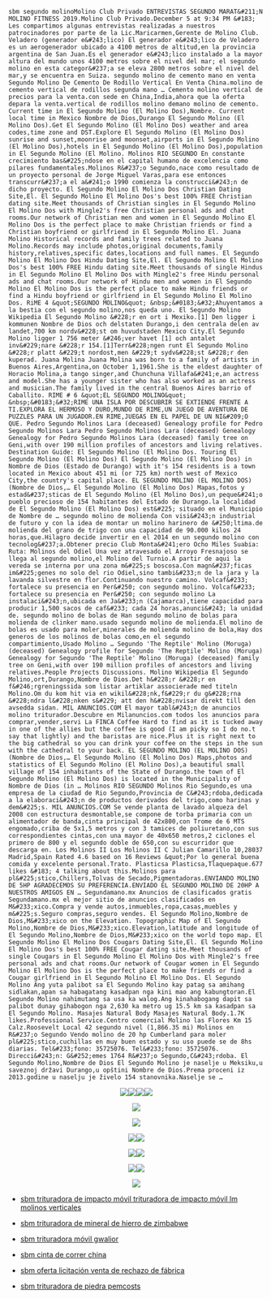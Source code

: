 
```
sbm segundo molinoMolino Club Privado ENTREVISTAS SEGUNDO MARAT&#211;N MOLINO FITNESS 2019.Molino Club Privado.December 5 at 9:34 PM &#183; Les compartimos algunas entrevistas realizadas a nuestros patrocinadores por parte de la Lic.Maricarmen,Gerente de Molino Club. Veladero (generador e&#243;lico) El generador e&#243;lico de Veladero es un aerogenerador ubicado a 4100 metros de altitud,en la provincia argentina de San Juan.Es el generador e&#243;lico instalado a la mayor altura del mundo unos 4100 metros sobre el nivel del mar; el segundo molino en esta categor&#237;a se eleva 2800 metros sobre el nivel del mar,y se encuentra en Suiza. segundo molino de cemento mano en venta Segundo Molino De Cemento De Rodillo Vertical En Venta China.molino de cemento vertical de rodillos segunda mano … Cemento molino vertical de precios para la venta.con sede en China,India,ahora que la oferta depara la venta.vertical de rodillos molino demano molino de cemento. Current time in El Segundo Molino (El Molino Dos),Nombre. Current local time in Mexico Nombre de Dios,Durango El Segundo Molino (El Molino Dos).Get El Segundo Molino (El Molino Dos) weather and area codes,time zone and DST.Explore El Segundo Molino (El Molino Dos) sunrise and sunset,moonrise and moonset,airports in El Segundo Molino (El Molino Dos),hotels in El Segundo Molino (El Molino Dos),population in El Segundo Molino (El Molino. Molinos RIO SEGUNDO En constante crecimiento bas&#225;ndose en el capital humano de excelencia como pilares fundamentales.Molinos R&#237;o Segundo,nace como resultado de un proyecto personal de Jorge Miguel Varas,para ese entonces transcurr&#237;a el a&#241;o 1990 comienza la construcci&#243;n de dicho proyecto. El Segundo Molino El Molino Dos Christian Dating Site,El. El Segundo Molino El Molino Dos's best 100% FREE Christian dating site.Meet thousands of Christian singles in El Segundo Molino El Molino Dos with Mingle2's free Christian personal ads and chat rooms.Our network of Christian men and women in El Segundo Molino El Molino Dos is the perfect place to make Christian friends or find a Christian boyfriend or girlfriend in El Segundo Molino El. Juana Molino Historical records and family trees related to Juana Molino.Records may include photos,original documents,family history,relatives,specific dates,locations and full names. El Segundo Molino El Molino Dos Hindu Dating Site,El. El Segundo Molino El Molino Dos's best 100% FREE Hindu dating site.Meet thousands of single Hindus in El Segundo Molino El Molino Dos with Mingle2's free Hindu personal ads and chat rooms.Our network of Hindu men and women in El Segundo Molino El Molino Dos is the perfect place to make Hindu friends or find a Hindu boyfriend or girlfriend in El Segundo Molino El Molino Dos. RiME 4 &quot;SEGUNDO MOLINO&quot; &nbsp;&#0183;&#32;Ahuyentamos a la bestia con el segundo molino,nos queda uno. El Segundo Molino Wikipedia El Segundo Molino &#228;r en ort i Mexiko.[1] Den ligger i kommunen Nombre de Dios och delstaten Durango,i den centrala delen av landet,700 km nordv&#228;st om huvudstaden Mexico City.El Segundo Molino ligger 1 756 meter &#246;ver havet [1] och antalet inv&#229;nare &#228;r 154.[1]Terr&#228;ngen runt El Segundo Molino &#228;r platt &#229;t nordost,men &#229;t sydv&#228;st &#228;r den kuperad. Juana Molina Juana Molina was born to a family of artists in Buenos Aires,Argentina,on October 1,1961.She is the eldest daughter of Horacio Molina,a tango singer,and Chunchuna Villafa&#241;e,an actress and model.She has a younger sister who has also worked as an actress and musician.The family lived in the central Buenos Aires barrio of Caballito. RIME # 6 &quot;EL SEGUNDO MOLINO&quot; &nbsp;&#0183;&#32;RIME UNA ISLA POR DESCUBRIR SE EXTIENDE FRENTE A TI.EXPLORA EL HERMOSO Y DURO,MUNDO DE RIME,UN JUEGO DE AVENTURA DE PUZZLES PARA UN JUGADOR.EN RIME,JUEGAS EN EL PAPEL DE UN NI&#209;O QUE. Pedro Segundo Molinos Lara (deceased) Genealogy profile for Pedro Segundo Molinos Lara Pedro Segundo Molinos Lara (deceased) Genealogy Genealogy for Pedro Segundo Molinos Lara (deceased) family tree on Geni,with over 190 million profiles of ancestors and living relatives. Destination Guide: El Segundo Molino (El Molino Dos. Touring El Segundo Molino (El Molino Dos) El Segundo Molino (El Molino Dos) in Nombre de Dios (Estado de Durango) with it's 154 residents is a town located in Mexico about 451 mi (or 725 km) north west of Mexico City,the country's capital place. EL SEGUNDO MOLINO (EL MOLINO DOS) (Nombre de Dios,… El Segundo Molino (El Molino Dos) Mapas,fotos y estad&#237;sticas de El Segundo Molino (El Molino Dos),un peque&#241;o pueblo precioso de 154 habitantes del Estado de Durango.la localidad de El Segundo Molino (El Molino Dos) est&#225; situado en el Municipio de Nombre de … segundo molino de molienda Con visi&#243;n industrial de futuro y con la idea de montar un molino harinero de &#250;ltima.de molienda del grano de trigo con una capacidad de 90.000 kilos 24 horas,que.Hilagro decide invertir en el 2014 en un segundo molino con tecnolog&#237;a.Obtener precio Club Monta&#241;ero Ocho Miles Suabia: Ruta: Molinos del Odiel Una vez atravesado el Arroyo Fresnajoso se llega al segundo molino,el Molino del Turnio.A partir de aqui la vereda se interna por una zona m&#225;s boscosa.Con magn&#237;ficas im&#225;genes no solo del rio Odiel,sino tambi&#233;n de la jara y la lavanda silvestre en flor.Continuando nuestro camino. Volcaf&#233; fortalece su presencia en Per&#250; con segundo molino. Volcaf&#233; fortalece su presencia en Per&#250; con segundo molino La instalaci&#243;n,ubicada en Ja&#233;n (Cajamarca),tiene capacidad para producir 1,500 sacos de caf&#233; cada 24 horas,anunci&#243; la unidad de. segundo molino de bolas de Han segundo molino de bolas para molienda de clinker mano.usado segundo molino de molienda.El molino de bolas es usado para moler,minerales de molienda molino de bola,Hay dos generos de los molinos de bolas como,en el segundo compartimiento,Usado Molino … Segundo 'The Reptile' Molino (Moruga) (deceased) Genealogy profile for Segundo 'The Reptile' Molino (Moruga) Genealogy for Segundo 'The Reptile' Molino (Moruga) (deceased) family tree on Geni,with over 190 million profiles of ancestors and living relatives.People Projects Discussions. Molino Wikipedia El Segundo Molino,ort,Durango,Nombre de Dios.Det h&#228;r &#228;r en f&#246;rgreningssida som listar artiklar associerade med titeln Molino.Om du kom hit via en wikil&#228;nk,f&#229;r du g&#228;rna &#228;ndra l&#228;nken s&#229; att den h&#228;nvisar direkt till den avsedda sidan. MIL ANUNCIOS.COM El mayor tabl&#243;n de anuncios molino triturador.Descubre en Milanuncios.com todos los anuncios para comprar,vender,servi La FINCA Coffee Hard to find as it is tucked away in one of the allies but the coffee is good (I am picky so I do no.t say that lightly) and the baristas are nice.Plus it is right next to the big cathedral so you can drink your coffee on the steps in the sun with the cathedral to your back. EL SEGUNDO MOLINO (EL MOLINO DOS) (Nombre de Dios,… El Segundo Molino (El Molino Dos) Maps,photos and statistics of El Segundo Molino (El Molino Dos),a beautiful small village of 154 inhabitants of the State of Durango.the town of El Segundo Molino (El Molino Dos) is located in the Municipality of Nombre de Dios (in … Molinos RIO SEGUNDO Molinos Rio Segundo,es una empresa de la ciudad de Rio Segundo,Provincia de C&#243;rdoba,dedicada a la elaboraci&#243;n de productos derivados del trigo,como harinas y dem&#225;s. MIL ANUNCIOS.COM Se vende planta de lavado alqueza del 2008 con estructura desmontable,se compone de torba primaria con un alimentador de banda,cinta principal de 42x800,con Trome de 6 MTS engomado,criba de 5x1,5 metros y con 3 tamices de poliuretano,con sus correspondientes cintas,con una mayor de 40x650 metros,2 ciclones el primero de 800 y el segundo doble de 650,con su escurridor que descarga en. Los Molinos II Los Molinos II C Julian Camarillo 10,28037 Madrid,Spain Rated 4.6 based on 16 Reviews &quot;Por lo general buena comida y excelente personal.Trato. Plasticsa Plasticsa,Tlaquepaque.677 likes &#183; 4 talking about this.Molinos para pl&#225;stico,Chillers,Tolvas de Secado,Pigmentadoras.ENVIANDO MOLINO DE 5HP AGRADECEMOS SU PREFERENCIA.ENVIADO EL SEGUNDO MOLINO DE 20HP A NUESTROS AMIGOS EN … Segundamano.mx Anuncios de clasificados gratis Segundamano.mx el mejor sitio de anuncios clasificados en M&#233;xico.Compra y vende autos,inmuebles,ropa,casas,muebles y m&#225;s.Seguro compras,seguro vendes. El Segundo Molino,Nombre de Dios,M&#233;xico on the Elevation. Topographic Map of El Segundo Molino,Nombre de Dios,M&#233;xico.Elevation,latitude and longitude of El Segundo Molino,Nombre de Dios,M&#233;xico on the world topo map. El Segundo Molino El Molino Dos Cougars Dating Site,El. El Segundo Molino El Molino Dos's best 100% FREE Cougar dating site.Meet thousands of single Cougars in El Segundo Molino El Molino Dos with Mingle2's free personal ads and chat rooms.Our network of Cougar women in El Segundo Molino El Molino Dos is the perfect place to make friends or find a Cougar girlfriend in El Segundo Molino El Molino Dos. El Segundo Molino Ang yuta palibot sa El Segundo Molino kay patag sa amihang sidlakan,apan sa habagatang kasadpan nga kini mao ang kabungtoran.El Segundo Molino nahimutang sa usa ka walog.Ang kinahabogang dapit sa palibot dunay gihabogon nga 2,630 ka metro ug 15.5 km sa kasadpan sa El Segundo Molino. Masajes Natural Body Masajes Natural Body.1.7K likes.Professional Service.Centro comercial Molino las Flores Km 15 Calz.Roosevelt Local 42 segundo nivel (1,866.35 mi) Molinos en R&#237;o Segundo Vendo molino de 20 hp Cumberland para moler pl&#225;stico,cuchillas en muy buen estado y su uso puede se de 8hs diarias. Tel&#233;fono: 35725076. Tel&#233;fono: 35725076. Direcci&#243;n: G&#252;emes 1764 R&#237;o Segundo,C&#243;rdoba. El Segundo Molino,Nombre de Dios El Segundo Molino je naselje u Meksiku,u saveznoj državi Durango,u opštini Nombre de Dios.Prema proceni iz 2013.godine u naselju je živelo 154 stanovnika.Naselje se … 
```

<div align="center">

<a href="https://es-mill.shibang-china.com/github&k=sbm+segundo+molino"><img src="https://static.shibang-china.com/es/mill/index.jpg"></a><a href="https://es-mill.shibang-china.com/materials.htmlgithub&k=sbm+segundo+molino"><img src="https://static.shibang-china.com/es/mill/materials.jpg"></a><a href="https://es-mill.shibang-china.com/about.htmlgithub&k=sbm+segundo+molino"><img src="https://static.shibang-china.com/es/mill/about.jpg"></a><a href="https://es-mill.shibang-china.com/contact.htmlgithub&k=sbm+segundo+molino"><img src="https://static.shibang-china.com/es/mill/contact.jpg"></a>

<a href="https://es-mill.shibang-china.com/github&k=sbm+segundo+molino"><img src="https://static.shibang-china.com/es/mill/banner.jpg"></a>

<a href="https://swt.shibang-china.com/github&k=sbm+segundo+molino"><img src="https://static.shibang-china.com/es/mill/chat.jpg"></a>

<a href="https://es-mill.shibang-china.com/products/vertical-roller-mill.htmlgithub&k=sbm+segundo+molino"><img src="https://static.shibang-china.com/es/mill/vertical.jpg"></a><a href="https://es-mill.shibang-china.com/products/raymond-mill.htmlgithub&k=sbm+segundo+molino"><img src="https://static.shibang-china.com/es/mill/raymond.jpg"></a>

<a href="https://es-mill.shibang-china.com/products/ultrafine-grinding-mill.htmlgithub&k=sbm+segundo+molino"><img src="https://static.shibang-china.com/es/mill/ultrafine.jpg"></a><a href="https://es-mill.shibang-china.com/products/trapezium-grinding-mill.htmlgithub&k=sbm+segundo+molino"><img src="https://static.shibang-china.com/es/mill/trapezium.jpg"></a>

<a href="https://es-mill.shibang-china.com/products/ball-mill.htmlgithub&k=sbm+segundo+molino"><img src="https://static.shibang-china.com/es/mill/ball.jpg"></a><a href="https://es-mill.shibang-china.com/products/hammer-mill.htmlgithub&k=sbm+segundo+molino"><img src="https://static.shibang-china.com/es/mill/hammer.jpg"></a>

<a href="https://swt.shibang-china.com/github&k=sbm+segundo+molino"><img src="https://static.shibang-china.com/es/mill/case.jpg"></a>

</div>


* [sbm trituradora de impacto móvil trituradora de impacto móvil lm molinos verticales](sbm%20trituradora%20de%20impacto%20m%C3%B3vil%20trituradora%20de%20impacto%20m%C3%B3vil%20lm%20molinos%20verticales.md)

* [sbm trituradora de mineral de hierro de zimbabwe](sbm%20trituradora%20de%20mineral%20de%20hierro%20de%20zimbabwe.md)

* [sbm trituradora móvil gwalior](sbm%20trituradora%20m%C3%B3vil%20gwalior.md)

* [sbm cinta de correr china](sbm%20cinta%20de%20correr%20china.md)

* [sbm oferta licitación venta de rechazo de fábrica](sbm%20oferta%20licitaci%C3%B3n%20venta%20de%20rechazo%20de%20f%C3%A1brica.md)

* [sbm trituradora de piedra pemcosts](sbm%20trituradora%20de%20piedra%20pemcosts.md)